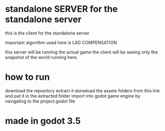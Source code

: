 # standalone SERVER for the standalone server

this is the client for the standalone server

important algorithm used here is 
LAG COMPENSATION

this server will be running the actual game the client will be seeing only the snapshot of the world running here.

# how to run

download the repository 
extract it
donwload the assets folders from this link and put it in the extracted folder
import into godot game engine by navigating to the project.godot file

# made in godot 3.5